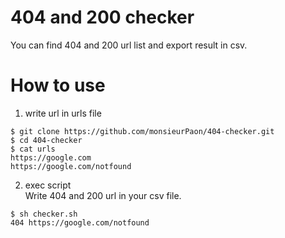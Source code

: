 # 404 and 200 checker
You can find 404 and 200 url list and export result in csv.

# How to use
1. write url in urls file
```
$ git clone https://github.com/monsieurPaon/404-checker.git
$ cd 404-checker
$ cat urls
https://google.com
https://google.com/notfound
```

2. exec script  
Write 404 and 200 url in your csv file.
```
$ sh checker.sh
404 https://google.com/notfound
```
